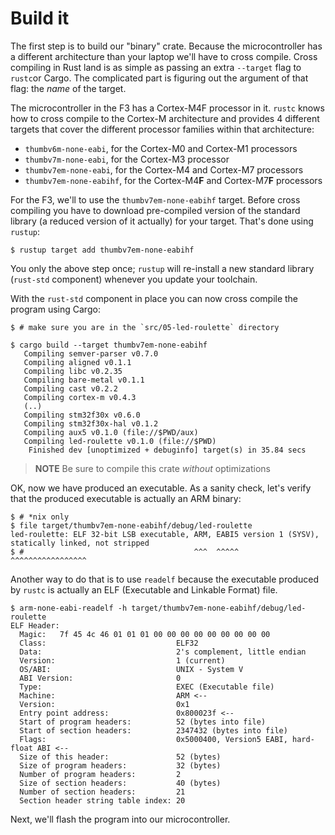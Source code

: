 # Build it

The first step is to build our "binary" crate. Because the microcontroller has a different
architecture than your laptop we'll have to cross compile. Cross compiling in Rust land is as simple
as passing an extra `--target` flag to `rustc`or Cargo. The complicated part is figuring out the
argument of that flag: the *name* of the target.

The microcontroller in the F3 has a Cortex-M4F processor in it. `rustc` knows how to cross compile
to the Cortex-M architecture and provides 4 different targets that cover the different processor
families within that architecture:

- `thumbv6m-none-eabi`, for the Cortex-M0 and Cortex-M1 processors
- `thumbv7m-none-eabi`, for the Cortex-M3 processor
- `thumbv7em-none-eabi`, for the Cortex-M4 and Cortex-M7 processors
- `thumbv7em-none-eabihf`, for the Cortex-M4**F** and Cortex-M7**F** processors

For the F3, we'll to use the `thumbv7em-none-eabihf` target. Before cross compiling you have to
download pre-compiled version of the standard library (a reduced version of it actually) for your
target. That's done using `rustup`:

``` console
$ rustup target add thumbv7em-none-eabihf
```

You only the above step once; `rustup` will re-install a new standard library (`rust-std` component)
whenever you update your toolchain.

With the `rust-std` component in place you can now cross compile the program using Cargo:

``` console
$ # make sure you are in the `src/05-led-roulette` directory

$ cargo build --target thumbv7em-none-eabihf
   Compiling semver-parser v0.7.0
   Compiling aligned v0.1.1
   Compiling libc v0.2.35
   Compiling bare-metal v0.1.1
   Compiling cast v0.2.2
   Compiling cortex-m v0.4.3
   (..)
   Compiling stm32f30x v0.6.0
   Compiling stm32f30x-hal v0.1.2
   Compiling aux5 v0.1.0 (file://$PWD/aux)
   Compiling led-roulette v0.1.0 (file://$PWD)
    Finished dev [unoptimized + debuginfo] target(s) in 35.84 secs
```

> **NOTE** Be sure to compile this crate *without* optimizations

OK, now we have produced an executable. As a sanity check, let's verify that the produced executable
is actually an ARM binary:

``` console
$ # *nix only
$ file target/thumbv7em-none-eabihf/debug/led-roulette
led-roulette: ELF 32-bit LSB executable, ARM, EABI5 version 1 (SYSV), statically linked, not stripped
$ #                                      ^^^  ^^^^^                   ^^^^^^^^^^^^^^^^^
```

Another way to do that is to use `readelf` because the executable produced by `rustc` is actually an
ELF (Executable and Linkable Format) file.

``` console
$ arm-none-eabi-readelf -h target/thumbv7em-none-eabihf/debug/led-roulette
ELF Header:
  Magic:   7f 45 4c 46 01 01 01 00 00 00 00 00 00 00 00 00
  Class:                             ELF32
  Data:                              2's complement, little endian
  Version:                           1 (current)
  OS/ABI:                            UNIX - System V
  ABI Version:                       0
  Type:                              EXEC (Executable file)
  Machine:                           ARM <--
  Version:                           0x1
  Entry point address:               0x800023f <--
  Start of program headers:          52 (bytes into file)
  Start of section headers:          2347432 (bytes into file)
  Flags:                             0x5000400, Version5 EABI, hard-float ABI <--
  Size of this header:               52 (bytes)
  Size of program headers:           32 (bytes)
  Number of program headers:         2
  Size of section headers:           40 (bytes)
  Number of section headers:         21
  Section header string table index: 20
```

Next, we'll flash the program into our microcontroller.
